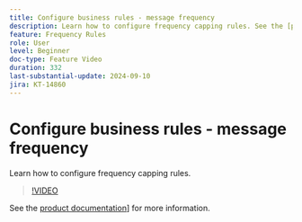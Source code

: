 ```yaml
---
title: Configure business rules - message frequency
description: Learn how to configure frequency capping rules. See the [product documentation]([https://experienceleague.adobe.com/en/docs/journey-optimizer/using/configuration/frequency-rules)] for more information.
feature: Frequency Rules
role: User
level: Beginner
doc-type: Feature Video
duration: 332
last-substantial-update: 2024-09-10
jira: KT-14860
---
```


# Configure business rules - message frequency

Learn how to configure frequency capping rules.

>[!VIDEO](https://video.tv.adobe.com/v/3433395/?learn=on)

See the [product documentation]([https://experienceleague.adobe.com/en/docs/journey-optimizer/using/configuration/frequency-rules)] for more information.

